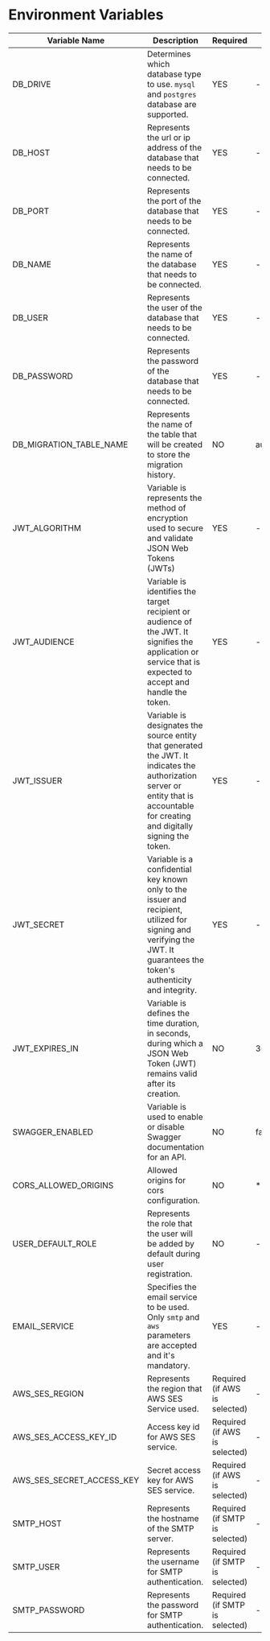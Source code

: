 # Environment Variables

| Variable Name             | Description                                                                                                                                                                        | Required                       | Default                |
| ------------------------- | ---------------------------------------------------------------------------------------------------------------------------------------------------------------------------------- | ------------------------------ | ---------------------- |
| DB_DRIVE                  | Determines which database type to use. `mysql` and `postgres` database are supported.                                                                                              | YES                            | -                      |
| DB_HOST                   | Represents the url or ip address of the database that needs to be connected.                                                                                                       | YES                            | -                      |
| DB_PORT                   | Represents the port of the database that needs to be connected.                                                                                                                    | YES                            | -                      |
| DB_NAME                   | Represents the name of the database that needs to be connected.                                                                                                                    | YES                            | -                      |
| DB_USER                   | Represents the user of the database that needs to be connected.                                                                                                                    | YES                            | -                      |
| DB_PASSWORD               | Represents the password of the database that needs to be connected.                                                                                                                | YES                            | -                      |
| DB_MIGRATION_TABLE_NAME   | Represents the name of the table that will be created to store the migration history.                                                                                              | NO                             | auth_service_migration |
| JWT_ALGORITHM             | Variable is represents the method of encryption used to secure and validate JSON Web Tokens (JWTs)                                                                                 | YES                            | -                      |
| JWT_AUDIENCE              | Variable is identifies the target recipient or audience of the JWT. It signifies the application or service that is expected to accept and handle the token.                       | YES                            | -                      |
| JWT_ISSUER                | Variable is designates the source entity that generated the JWT. It indicates the authorization server or entity that is accountable for creating and digitally signing the token. | YES                            | -                      |
| JWT_SECRET                | Variable is a confidential key known only to the issuer and recipient, utilized for signing and verifying the JWT. It guarantees the token's authenticity and integrity.           | YES                            | -                      |
| JWT_EXPIRES_IN            | Variable is defines the time duration, in seconds, during which a JSON Web Token (JWT) remains valid after its creation.                                                           | NO                             | 3600                   |
| SWAGGER_ENABLED           | Variable is used to enable or disable Swagger documentation for an API.                                                                                                            | NO                             | false                  |
| CORS_ALLOWED_ORIGINS      | Allowed origins for cors configuration.                                                                                                                                            | NO                             | \*                     |
| USER_DEFAULT_ROLE         | Represents the role that the user will be added by default during user registration.                                                                                               | NO                             | -                      |
| EMAIL_SERVICE             | Specifies the email service to be used. Only `smtp` and `aws` parameters are accepted and it's mandatory.                                                                          | YES                            | -                      |
| AWS_SES_REGION            | Represents the region that AWS SES Service used.                                                                                                                                   | Required (if AWS is selected)  | -                      |
| AWS_SES_ACCESS_KEY_ID     | Access key id for AWS SES service.                                                                                                                                                 | Required (if AWS is selected)  | -                      |
| AWS_SES_SECRET_ACCESS_KEY | Secret access key for AWS SES service.                                                                                                                                             | Required (if AWS is selected)  | -                      |
| SMTP_HOST                 | Represents the hostname of the SMTP server.                                                                                                                                        | Required (if SMTP is selected) | -                      |
| SMTP_USER                 | Represents the username for SMTP authentication.                                                                                                                                   | Required (if SMTP is selected) | -                      |
| SMTP_PASSWORD             | Represents the password for SMTP authentication.                                                                                                                                   | Required (if SMTP is selected) | -                      |
